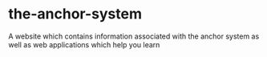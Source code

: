# the-anchor-system

A website which contains information associated with the anchor system as well as web applications which help you learn
